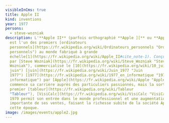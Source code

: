 ```yaml
---
visibleInCms: true
title: Apple II
kind: inventions
year: 1977
persons:
  - steve-wozniak
description: L'**Apple II** (parfois orthographié **Apple ][** ou **Apple //**)
  est l'un des premiers [ordinateurs
  personnels](https://fr.wikipedia.org/wiki/Ordinateurs_personnels "Ordinateurs
  personnels") au monde fabriqué à grande
  échelle[1](https://fr.wikipedia.org/wiki/Apple_II#cite_note-1). Conçu
  par [Steve Wozniak](https://fr.wikipedia.org/wiki/Steve_Wozniak "Steve
  Wozniak"), commercialisé le [10](https://fr.wikipedia.org/wiki/10_juin "10
  juin") [juin](https://fr.wikipedia.org/wiki/Juin_1977 "Juin
  1977") [1977](https://fr.wikipedia.org/wiki/1977_en_informatique "1977 en
  informatique") par [Apple](https://fr.wikipedia.org/wiki/Apple "Apple"), il
  commence sa carrière auprès des particuliers passionnés, mais la sortie du
  premier [tableur](https://fr.wikipedia.org/wiki/Tableur
  "Tableur"), [VisiCalc](https://fr.wikipedia.org/wiki/VisiCalc "VisiCalc") en
  1979 permit son entrée dans le monde professionnel et une augmentation très
  importante de ses ventes, faisant la richesse subite de la société Apple à
  cette époque.
image: /images/events/apple2.jpg
---
```

